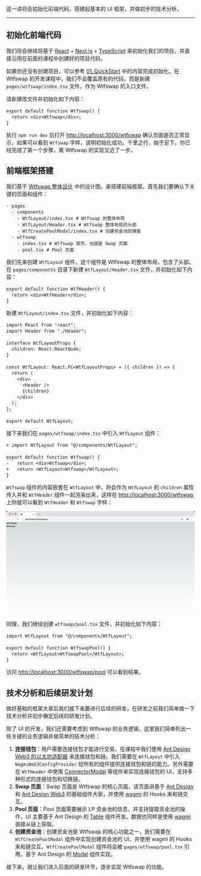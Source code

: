 这一讲将会初始化前端代码，搭建起基本的 UI 框架，并做初步的技术分析。

---

## 初始化前端代码

我们将会继续将基于 [React](https://react.dev/) + [Next.js](https://nextjs.org/) + [TypeScript](https://www.typescriptlang.org/) 来初始化我们的项目，并直接沿用在前面的课程中创建好的项目代码。

如果你还没有创建项目，可以参考 [01_QuickStart](../01_QuickStart/readme.md) 中的内容完成初始化。在 Wtfswap 的开发课程中，我们不会覆盖原有的代码，而是新建 `pages/wtfswap/index.tsx` 文件，作为 Wtfswap 的入口文件。

请新建改文件并初始化如下内容：

```tsx
export default function Wtfswap() {
  return <div>Wtfswap</div>;
}
```

执行 `npm run dev` 后打开 [http://localhost:3000/wtfswap](http://localhost:3000/wtfswap) 确认页面是否正常显示，如果可以看到 `Wtfswap` 字样，说明初始化成功。千里之行，始于足下。你已经完成了第一个步骤，离 Wtfswap 的实现又近了一步。

## 前端框架搭建

我们基于 [Wtfswap 整体设计](../P003_OverallDesign/readme.md) 中的设计图，来搭建前端框架。首先我们要确认下关键的页面和组件：

```
- pages
  - components
    - WtfLayout/index.tsx # Wtfswap 的整体布局
    - WtfLayout/Header.tsx # Wtfswap 整体布局的头部
    - WtfCreatePoolModal/index.tsx # 创建资金池的弹窗
  - wtfswap
    - index.tsx # Wtfswap 首页，也就是 Swap 页面
    - pool.tsx # Pool 页面
```

我们先来创建 `WtfLayout` 组件，这个组件是 Wtfswap 的整体布局，包含了头部。在 `pages/components` 目录下新建 `WtfLayout/Header.tsx` 文件，并初始化如下内容：

```tsx
export default function WtfHeader() {
  return <div>WtfHeader</div>;
}
```

新建 `WtfLayout/index.tsx` 文件，并初始化如下内容：

```tsx
import React from "react";
import Header from "./Header";

interface WtfLayoutProps {
  children: React.ReactNode;
}

const WtfLayout: React.FC<WtfLayoutProps> = ({ children }) => {
  return (
    <div>
      <Header />
      {children}
    </div>
  );
};

export default WtfLayout;
```

接下来我们在 `pages/wtfswap/index.tsx` 中引入 `WtfLayout` 组件：

```tsx
+ import WtfLayout from "@/components/WtfLayout";

export default function Wtfswap() {
-   return <div>Wtfswap</div>;
+   return <WtfLayout>Wtfswap</WtfLayout>;
}
```

`Wtfswap` 组件的内容嵌套在 `WtfLayout` 中，将会作为 `WtfLayout` 的 `children` 属性传入并和 `WtfHeader` 组件一起渲染出来，这样在 [http://localhost:3000/wtfswap](http://localhost:3000/wtfswap) 上你就可以看到 `WtfHeader` 和 `Wtfswap` 字样：

![initlayout](./img/initlayout.jpeg)

同理，我们继续创建 `wtfswap/pool.tsx` 文件，并初始化如下内容：

```tsx
import WtfLayout from "@/components/WtfLayout";

export default function WtfswapPool() {
  return <WtfLayout>WtfswapPool</WtfLayout>;
}
```

访问 [http://localhost:3000/wtfswap/pool](http://localhost:3000/wtfswap/pool) 可以看到结果。

## 技术分析和后续研发计划

做好基础的框架大家后我们接下来要进行后续的研发，在研发之前我们简单做一下技术分析并初步确定后续的研发计划。

除了 UI 的开发，我们还需要考虑到 Wtfswap 的业务逻辑，这里我们简单列出一些关键的业务逻辑并做简单的技术分析：

1. **连接钱包**：用户需要连接钱包才能进行交易，在课程中我们使用 [Ant Design Web3 的以太坊适配器](https://web3.ant.design/components/ethereum-cn) 来连接钱包和链。我们需要在 `WtfLayout` 中引入 `WagmiWeb3ConfigProvider` 给所有的组件提供连接钱包和链的能力。另外需要在 `WtfHeader` 中使用 [ConnectorModal](https://web3.ant.design/components/connect-modal-cn) 等组件来实现连接钱包的 UI，支持多种形式的连接钱包和切换链。
1. **Swap 页面**：Swap 页面是 Wtfswap 的核心页面，该页面讲基于 [Ant Design](https://ant.design/components/overview-cn/) 和 [Ant Design Web3](https://web3.ant.design/components/icons-cn) 的基础组件大家，并使用 [wagmi](https://wagmi.sh/) 的 Hooks 来和链交互。
1. **Pool 页面**：Pool 页面需要展示 LP 资金池的信息，并支持提取资金池的操作，UI 主要基于 Ant Design 的 [Table](https://ant.design/components/table-cn) 组件开发。数据也同样是使用 [wagmi](https://wagmi.sh/) 直接从链上获取。
1. **创建资金池**：创建资金池是 Wtfswap 的核心功能之一，我们需要在 `WtfCreatePoolModal` 组件中实现创建资金池的 UI，并使用 wagmi 的 Hooks 来和链交互。`WtfCreatePoolModal` 组件将会被 `pages/wtfswap/pool.tsx` 引用，基于 Ant Design 的 [Modal](https://ant.design/components/modal-cn) 组件实现。

接下来，就让我们进入后面的研发环节，逐步实现 Wtfswap 的功能。
